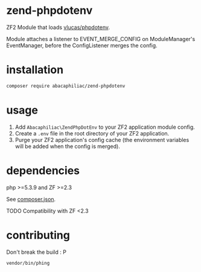 # zend-phpdotenv
ZF2 Module that loads [vlucas/phpdotenv](https://github.com/vlucas/phpdotenv).

Module attaches a listener to EVENT_MERGE_CONFIG on ModuleManager's EventManager, before the ConfigListener merges the config.

# installation
```bash
composer require abacaphiliac/zend-phpdotenv
```

# usage
1. Add `Abacaphiliac\ZendPhpDotEnv` to your ZF2 application module config.
1. Create a `.env` file in the root directory of your ZF2 application.
1. Purge your ZF2 application's config cache (the environment variables will be added when the config is merged).

# dependencies
php >=5.3.9 and ZF >=2.3

See [composer.json](composer.json).

TODO Compatibility with ZF <2.3

# contributing
Don't break the build : P
```
vendor/bin/phing
```
